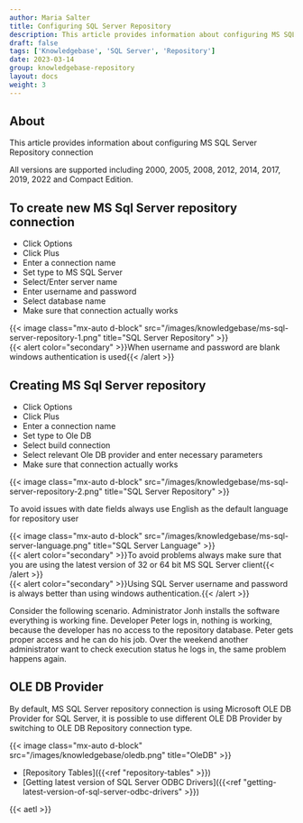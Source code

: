 ```yaml
---
author: Maria Salter
title: Configuring SQL Server Repository
description: This article provides information about configuring MS SQL Server Repository connection
draft: false
tags: ['Knowledgebase', 'SQL Server', 'Repository']
date: 2023-03-14
group: knowledgebase-repository
layout: docs
weight: 3
---
```


## About

This article provides information about configuring MS SQL Server Repository connection

All versions are supported including 2000, 2005, 2008, 2012, 2014, 2017, 2019, 2022 and Compact Edition.

## To create new MS Sql Server repository connection

- Click Options
- Click Plus
- Enter a connection name
- Set type to MS SQL Server
- Select/Enter server name
- Enter username and password
- Select database name
- Make sure that connection actually works

{{< image class="mx-auto d-block"  src="/images/knowledgebase/ms-sql-server-repository-1.png" title="SQL Server Repository" >}}
\
{{< alert color="secondary" >}}When username and password are blank windows authentication is used{{< /alert >}}

## Creating MS Sql Server repository

- Click Options
- Click Plus
- Enter a connection name
- Set type to Ole DB
- Select build connection
- Select relevant Ole DB provider and enter necessary parameters
- Make sure that connection actually works

{{< image class="mx-auto d-block"  src="/images/knowledgebase/ms-sql-server-repository-2.png" title="SQL Server Repository" >}}

To avoid issues with date fields always use English as the default language for repository user

{{< image class="mx-auto d-block"  src="/images/knowledgebase/ms-sql-server-language.png" title="SQL Server Language" >}}
\
{{< alert color="secondary" >}}To avoid problems always make sure that you are using the latest version of 32 or 64 bit MS SQL Server client{{< /alert >}}
\
{{< alert color="secondary" >}}Using SQL Server username and password is always better than using windows authentication.{{< /alert >}}

Consider the following scenario.
Administrator Jonh installs the software everything is working fine.
Developer Peter logs in, nothing is working, because the developer has no access to the repository database.
Peter gets proper access and he can do his job.
Over the weekend another administrator want to check execution status he logs in, the same problem happens again.

## OLE DB Provider

By default, MS SQL Server repository connection is using Microsoft OLE DB Provider for SQL Server, it is possible to use different OLE DB Provider by switching to OLE DB Repository connection type.

{{< image class="mx-auto d-block"  src="/images/knowledgebase/oledb.png" title="OleDB" >}}

- [Repository Tables]({{<ref "repository-tables" >}})
- [Getting latest version of SQL Server ODBC Drivers]({{<ref "getting-latest-version-of-sql-server-odbc-drivers" >}})

{{< aetl >}}
